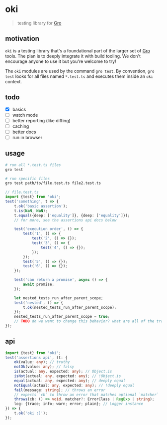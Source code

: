 # oki

> testing library for
> [Gro](https://github.com/feltcoop/gro)

## motivation

`oki` is a testing library that's a foundational part of the larger set of
[Gro](https://github.com/feltcoop/gro) tools.
The plan is to deeply integrate it with build tooling.
We don't encourage anyone to use it but you're welcome to try!

The `oki` modules are used by the command `gro test`.
By convention, `gro test` looks for all files named `*.test.ts`
and executes them inside an `oki` context.

## todo

- [x] basics
- [ ] watch mode
- [ ] better reporting (like diffing)
- [ ] caching
- [ ] better docs
- [ ] run in browser

## usage

```bash
# run all *.test.ts files
gro test

# run specific files
gro test path/to/file.test.ts file2.test.ts
```

```ts
// file.test.ts
import {test} from 'oki';
test('something', t => {
	t.ok('basic assertion');
	t.is(NaN, NaN);
	t.equal({deep: ['equality']}, {deep: ['equality']});
	// for more, see the assertions api docs below

	test('execution order', () => {
		test('1', () => {
			test('2', () => {});
			test('3', () => {
				test('4', () => {});
			});
		});
		test('5', () => {});
		test('6', () => {});
	});

	test('can return a promise', async () => {
		await promise;
	});

	let nested_tests_run_after_parent_scope;
	test('nested', () => {
		t.ok(nested_tests_run_after_parent_scope);
	});
	nested_tests_run_after_parent_scope = true;
	// TODO do we want to change this behavior? what are all of the tradeoffs?
});
```

## api

```ts
import {test} from 'oki';
test('assertions api', (t: {
	ok(value: any); // truthy
	notOk(value: any); // falsy
	is(actual: any, expected: any); // Object.is
	isNot(actual: any, expected: any); // !Object.is
	equal(actual: any, expected: any); // deeply equal
	notEqual(actual: any, expected: any); // !deeply equal
	fail(message: string); // throws an error
	// expects `cb` to throw an error that matches optional `matcher`
	throws(cb: () => void, matcher?: ErrorClass | RegExp | string);
	log: {trace; info; warn; error; plain}; // Logger instance
}) => {
	t.ok('oki :)');
});
```
